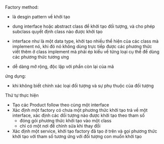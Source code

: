 Factory method:

- là desgin pattern về khởi tạo

- dung interface hoặc abstract class để khởi tạo đối tượng, và cho phép subclass quyết định class nào được khởi tạo

- interface như là một data type, khởi tạo nhiều thể hiện của các class mà implement nó, khi đó nó không dùng trực tiếp
  được các phương thức viết thêm ở class implement mà phải ép kiểu về từng loại cụ thể để dùng các phương thức tương ưng

- dễ dàng mở rộng, độc lập với phần còn lại của mã

ứng dụng:

- khi không biết chính xác loại đối tượng và sự phụ thuộc của đối tượng

Thứ tự thực hiện

- Tạo các Product follow theo cùng một interface
- Xác định một factory có chưa một phương thức khởi tạo trả về một interface, xác định các đối tượng nào được khởi tạo theo tham số
    - đóng gói phương thức khởi tạo vào một class
    - chỉ có một nơi để chỉnh sửa khi thay đổi
- Xác định một service, khởi tạo  factory đã tạo ở trên và gọi phương thức khởi tạo với tham số tương ứng với đối tượng con muốn khởi tạo